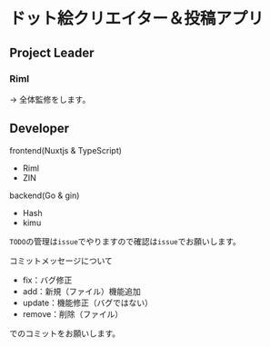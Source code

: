 # ドット絵クリエイター＆投稿アプリ

## Project Leader

### Riml

-> 全体監修をします。

## Developer

frontend(Nuxtjs & TypeScript)

- Riml
- ZIN

backend(Go & gin)

- Hash
- kimu

`TODO`の管理は`issue`でやりますので確認は`issue`でお願いします。

コミットメッセージについて

- fix：バグ修正
- add：新規（ファイル）機能追加
- update：機能修正（バグではない）
- remove：削除（ファイル）

でのコミットをお願いします。
